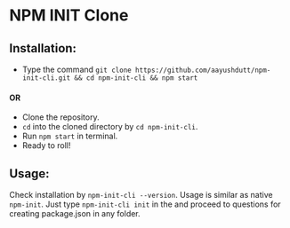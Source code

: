 # NPM INIT Clone

## Installation:
* Type the command `git clone https://github.com/aayushdutt/npm-init-cli.git && cd npm-init-cli && npm start`
#### OR
* Clone the repository.
* `cd` into the cloned directory by `cd npm-init-cli`.
* Run `npm start` in terminal.
* Ready to roll!

## Usage:
Check installation by `npm-init-cli --version`.
Usage is similar as native `npm-init`. 
Just type `npm-init-cli init` in the and proceed to questions for creating package.json in any folder.